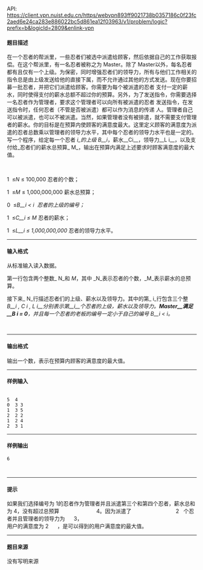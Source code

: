 API: https://client.vpn.nuist.edu.cn/https/webvpn893ff9021738b0357186c0f23fc2aed6e24ca283e886022bc5d861ea12f03963/v1/problem/logic?prefix=b&logicId=2809&enlink-vpn

#### 题目描述

在一个忍者的帮派里，一些忍者们被选中派遣给顾客，然后依据自己的工作获取报偿。在这个帮派里，有一名忍者被称之为 Master。除了 Master以外，每名忍者都有且仅有一个上级。为保密，同时增强忍者们的领导力，所有与他们工作相关的指令总是由上级发送给他的直接下属，而不允许通过其他的方式发送。现在你要招募一批忍者，并把它们派遣给顾客。你需要为每个被派遣的忍者 支付一定的薪水，同时使得支付的薪水总额不超过你的预算。另外，为了发送指令，你需要选择一名忍者作为管理者，要求这个管理者可以向所有被派遣的忍者 发送指令，在发送指令时，任何忍者（不管是否被派遣）都可以作为消息的传递 人。管理者自己可以被派遣，也可以不被派遣。当然，如果管理者没有被排遣，就不需要支付管理者的薪水。你的目标是在预算内使顾客的满意度最大。这里定义顾客的满意度为派遣的忍者总数乘以管理者的领导力水平，其中每个忍者的领导力水平也是一定的。写一个程序，给定每一个忍者 _i_的上级 _B__i__，薪水__Ci__，领导力__L i__，以及支付给_忍者们的薪水总预算_ M_，输出在预算内满足上述要求时顾客满意度的最大值。

  
 

1  ≤_N_ ≤ 100,000 忍者的个数；

1  ≤_M_ ≤ 1,000,000,000 薪水总预算； 

0  ≤_B__i < i  忍者的上级的编号；_

1  ≤_C__i ≤ M_  忍者的薪水；

1  ≤_L__i ≤ 1,000,000,000_  忍者的领导力水平。

---

#### 输入格式

从标准输入读入数据。

第一行包含两个整数_ N_和 _M_，其中 _N_表示忍者的个数，_M_表示薪水的总预算。

接下来_ N_行描述忍者们的上级、薪水以及领导力。其中的第_ i_行包含三个整 _B__i , C i , L i__分别表示第__i__个忍者的上级，薪水以及领导力。__Master__满足__B i = 0__，_并且每一个忍者的老板的编号一定小于自己的编号 _B__i < i__。_

  
 

---

#### 输出格式

输出一个数，表示在预算内顾客的满意度的最大值。

---

#### 样例输入
```
 
5  4
0  3 3
1  3 5
2  2 2
1  2 4
2  3 1

```

---

#### 样例输出
```
6 
 
 
```

---

#### 提示

  
如果我们选择编号为 1的忍者作为管理者并且派遣第三个和第四个忍者，薪水总和为 4，没有超过总预算                         4。因为派遣了                              2   个忍者并且管理者的领导力为      3，  
用户的满意度为 2      ，是可以得到的用户满意度的最大值。

---

#### 题目来源

没有写明来源